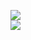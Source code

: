 [![](https://img.shields.io/badge/Made%20With-Github%20Spray-lightgrey.svg?style=for-the-badge&logo=github)](https://github.com/Annihil/github-spray#5772)  
[![](https://i.imgur.com/2DrTn0Z.gif)](https://github.com/Annihil/github-spray)